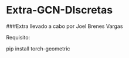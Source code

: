 # Extra-GCN-DIscretas

###Extra llevado a cabo por Joel Brenes Vargas

Requisito:

pip install torch-geometric
